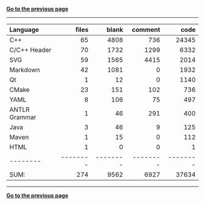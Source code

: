 [**Go to the previous page**](../../README.md)

----

Language|files|blank|comment|code
:-------|-------:|-------:|-------:|-------:
C++|65|4808|736|24345
C/C++ Header|70|1732|1299|6332
SVG|59|1565|4415|2014
Markdown|42|1081|0|1932
Qt|1|12|0|1140
CMake|23|151|102|736
YAML|8|106|75|497
ANTLR Grammar|1|46|291|400
Java|3|46|9|125
Maven|1|15|0|112
HTML|1|0|0|1
--------|--------|--------|--------|--------
SUM:|274|9562|6927|37634

----


[**Go to the previous page**](../../README.md)
